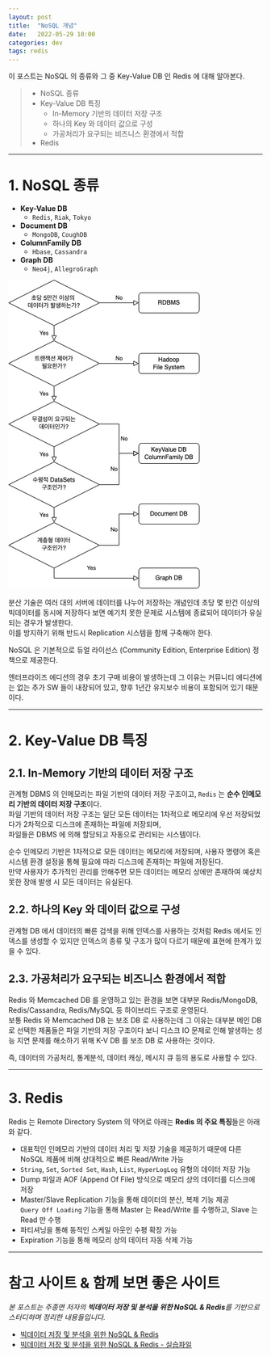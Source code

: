 ```yaml
---
layout: post
title:  "NoSQL 개념"
date:   2022-05-29 10:00
categories: dev
tags: redis
---
```


이 포스트는 NoSQL 의 종류와 그 중 Key-Value DB 인 Redis 에 대해 알아본다.

> - NoSQL 종류
> - Key-Value DB 특징
>   - In-Memory 기반의 데이터 저장 구조
>   - 하나의 Key 와 데이터 값으로 구성
>   - 가공처리가 요구되는 비즈니스 환경에서 적합
> - Redis

---

# 1. NoSQL 종류

- **Key-Value DB**
  - `Redis`, `Riak`, `Tokyo`
- **Document DB** 
  - `MongoDB`, `CoughDB`
- **ColumnFamily DB**
  - `Hbase`, `Cassandra`
- **Graph DB** 
  - `Neo4j`, `AllegroGraph`


![NoSQL 가이드라인](/assets/img/dev/2022/0529/guideline.jpg)


분산 기술은 여러 대의 서버에 데이터를 나누어 저장하는 개념인데 초당 몇 만건 이상의 빅데이터를 동시에 저장하다 보면 예기치 못한 문제로 시스템에 종료되어 데이터가
유실되는 경우가 발생한다.  
이를 방지하기 위해 반드시 Replication 시스템을 함께 구축해야 한다.

NoSQL 은 기본적으로 듀얼 라이선스 (Community Edition, Enterprise Edition) 정책으로 제공한다.

엔터프라이즈 에디션의 경우 초기 구매 비용이 발생하는데 그 이유는 커뮤니티 에디션에는 없는 추가 SW 들이 내장되어 있고, 향후 1년간 유지보수 비용이 포함되어 있기 때문이다.

---

# 2. Key-Value DB 특징

## 2.1. In-Memory 기반의 데이터 저장 구조

관계형 DBMS 의 인메모리는 파일 기반의 데이터 저장 구조이고, `Redis` 는 **순수 인메모리 기반의 데이터 저장 구조**이다.  
파일 기반의 데이터 저장 구조는 일단 모든 데이터는 1차적으로 메모리에 우선 저장되었다가 2차적으로 디스크에 존재하는 파일에 저장되며,  
파일들은 DBMS 에 의해 할당되고 자동으로 관리되는 시스템이다.  

순수 인메모리 기반은 1차적으로 모든 데이터는 메모리에 저장되며, 사용자 명령어 혹은 시스템 환경 설정을 통해 필요에 따라 디스크에 존재하는 파일에 저장된다.  
만약 사용자가 추가적인 관리를 안해주면 모든 데이터는 메모리 상에만 존재하여 예상치 못한 장애 발생 시 모든 데이터는 유실된다.

## 2.2. 하나의 Key 와 데이터 값으로 구성

관계형 DB 에서 데이터의 빠른 검색을 위해 인덱스를 사용하는 것처럼 Redis 에서도 인덱스를 생성할 수 있지만 인덱스의 종류 및 구조가 많이 다르기 때문에 표현에 
한계가 있을 수 있다.

## 2.3. 가공처리가 요구되는 비즈니스 환경에서 적합

Redis 와 Memcached DB 를 운영하고 있는 환경을 보면 대부분 Redis/MongoDB, Redis/Cassandra, Redis/MySQL 등 하이브리드 구조로 운영된다.  
보통 Redis 와 Memcached DB 는 보조 DB 로 사용하는데 그 이유는 대부분 메인 DB 로 선택한 제품들은 파일 기반의 저장 구조이다 보니 디스크 IO 문제로 인해 
발생하는 성능 지연 문제를 해소하기 위해 K-V DB 를 보조 DB 로 사용하는 것이다.

즉, 데이터의 가공처리, 통계분석, 데이터 캐싱, 메시지 큐 등의 용도로 사용할 수 있다.

---

# 3. Redis

Redis 는 Remote Directory System 의 약어로 아래는 **Redis 의 주요 특징**들은 아래와 같다.

- 대표적인 인메모리 기반의 데이터 처리 및 저장 기술을 제공하기 때문에 다른 NoSQL 제품에 비해 상대적으로 빠른 Read/Write 가능
- `String`, `Set`, `Sorted Set`, `Hash`, `List`, `HyperLogLog` 유형의 데이터 저장 가능
- Dump 파일과 AOF (Append Of File) 방식으로 메모리 상의 데이터를 디스크에 저장
- Master/Slave Replication 기능을 통해 데이터의 분산, 복제 기능 제공  
  `Query Off Loading` 기능을 통해 Master 는 Read/Write 를 수행하고, Slave 는 Read 만 수행
- 파티셔닝을 통해 동적인 스케일 아웃인 수평 확장 가능
- Expiration 기능을 통해 메모리 상의 데이터 자동 삭제 가능


---

# 참고 사이트 & 함께 보면 좋은 사이트

*본 포스트는 주종면 저자의 **빅데이터 저장 및 분석을 위한 NoSQL & Redis**를 기반으로 스터디하며 정리한 내용들입니다.*

* [빅데이터 저장 및 분석을 위한 NoSQL & Redis](http://www.yes24.com/Product/Goods/71131862)
* [빅데이터 저장 및 분석을 위한 NoSQL & Redis - 실습파일](http://www.pitmongo.co.kr/bbs/board.php?bo_table=h_file&wr_id=35)